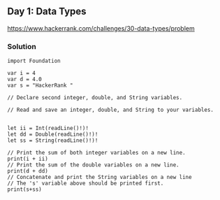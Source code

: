 ## Day 1: Data Types

https://www.hackerrank.com/challenges/30-data-types/problem

### Solution

```
import Foundation

var i = 4
var d = 4.0
var s = "HackerRank "

// Declare second integer, double, and String variables.

// Read and save an integer, double, and String to your variables.


let ii = Int(readLine()!)!
let dd = Double(readLine()!)!
let ss = String(readLine()!)!

// Print the sum of both integer variables on a new line.
print(i + ii)
// Print the sum of the double variables on a new line.
print(d + dd)
// Concatenate and print the String variables on a new line
// The 's' variable above should be printed first.
print(s+ss)
```
